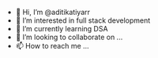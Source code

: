 - 👋 Hi, I’m @aditikatiyarr
- 👀 I’m interested in full stack development
- 🌱 I’m currently learning DSA
- 💞️ I’m looking to collaborate on ...
- 📫 How to reach me ...

<!---
aditikatiyarr/aditikatiyarr is a ✨ special ✨ repository because its `README.md` (this file) appears on your GitHub profile.
You can click the Preview link to take a look at your changes.
--->
